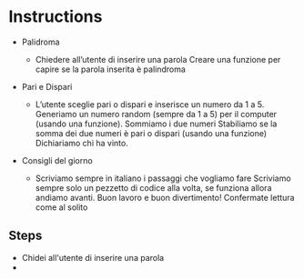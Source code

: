 # Instructions
- Palidroma
    - Chiedere all’utente di inserire una parola Creare una funzione per capire se la parola inserita è palindroma

- Pari e Dispari
    -   L’utente sceglie pari o dispari e inserisce un numero da 1 a 5.
        Generiamo un numero random (sempre da 1 a 5) per il computer (usando una funzione). Sommiamo i due numeri Stabiliamo se la somma dei due numeri è pari o dispari (usando una funzione) Dichiariamo chi ha vinto.

- Consigli del giorno
    - Scriviamo sempre in italiano i passaggi che vogliamo fare
      Scriviamo sempre solo un pezzetto di codice alla volta, se funziona allora andiamo avanti.
      Buon lavoro e buon divertimento! Confermate lettura come al solito 

## Steps
- Chidei all'utente di inserire una parola
- 